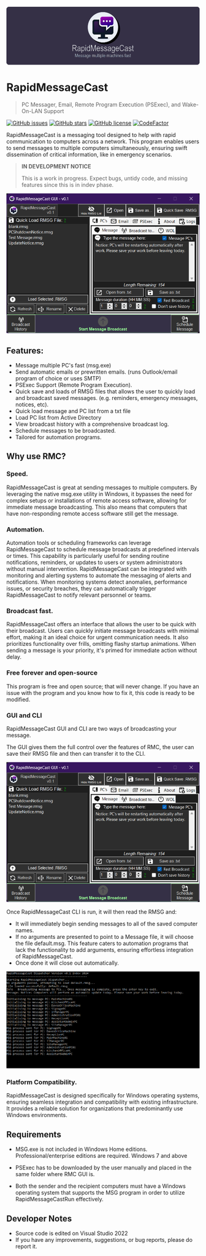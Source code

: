 <p align="center">
    <img src="static/images/RMCBanner.png" alt="RMC Banner" />
</p>

# RapidMessageCast
 > PC Messager, Email, Remote Program Execution (PSExec), and Wake-On-LAN Support

[![GitHub issues](https://img.shields.io/github/issues/lloyd99901/RapidMessageCast)](https://github.com/lloyd99901/RapidMessageCast/issues)
[![GitHub stars](https://img.shields.io/github/stars/lloyd99901/RapidMessageCast)](https://github.com/lloyd99901/RapidMessageCast/stargazers)
[![GitHub license](https://img.shields.io/github/license/lloyd99901/RapidMessageCast)](https://github.com/lloyd99901/RapidMessageCast/blob/master/LICENSE)
[![CodeFactor](https://www.codefactor.io/repository/github/lloyd99901/rapidmessagecast/badge)](https://www.codefactor.io/repository/github/lloyd99901/rapidmessagecast)

RapidMessageCast is a messaging tool designed to help with rapid communication to computers across a network. This program enables users to send messages to multiple computers simultaneously, ensuring swift dissemination of critical information, like in emergency scenarios.

> **IN DEVELOPMENT NOTICE**
> 
> This is a work in progress. Expect bugs, untidy code, and missing features since this is in indev phase.


![MainWindow](https://raw.githubusercontent.com/lloyd99901/RapidMessageCast/master/static/images/RMCManager.png)

## Features:
- Message multiple PC's fast (msg.exe)
- Send automatic emails or prewritten emails. (runs Outlook/email program of choice or uses SMTP)
- PSExec Support (Remote Program Execution).
- Quick save and loads of RMSG files that allows the user to quickly load and broadcast saved messages. (e.g. reminders, emergency messages, notices, etc).
- Quick load message and PC list from a txt file
- Load PC list from Active Directory
- View broadcast history with a comprehensive broadcast log.
- Schedule messages to be broadcasted.
- Tailored for automation programs.

## Why use RMC?

### Speed.
RapidMessageCast is great at sending messages to multiple computers. By leveraging the native msg.exe utility in Windows, it bypasses the need for complex setups or installations of remote access software, allowing for immediate message broadcasting. This also means that computers that have non-responding remote access software still get the message.

### Automation.
Automation tools or scheduling frameworks can leverage RapidMessageCast to schedule message broadcasts at predefined intervals or times. This capability is particularly useful for sending routine notifications, reminders, or updates to users or system administrators without manual intervention.
RapidMessageCast can be integrated with monitoring and alerting systems to automate the messaging of alerts and notifications. When monitoring systems detect anomalies, performance issues, or security breaches, they can automatically trigger RapidMessageCast to notify relevant personnel or teams.

### Broadcast fast.
RapidMessageCast offers an interface that allows the user to be quick with their broadcast. Users can quickly initiate message broadcasts with minimal effort, making it an ideal choice for urgent communication needs.
It also prioritizes functionality over frills, omitting flashy startup animations. When sending a message is your priority, it's primed for immediate action without delay.

### Free forever and open-source
This program is free and open source; that will never change. If you have an issue with the program and you know how to fix it, this code is ready to be modified.

### GUI and CLI
RapidMessageCast GUI and CLI are two ways of broadcasting your message.

The GUI gives them the full control over the features of RMC, the user can save their RMSG file and then can transfer it to the CLI.

![MainWindow](https://raw.githubusercontent.com/lloyd99901/RapidMessageCast/master/static/images/RMCManager.png)

Once RapidMessageCast CLI is run, it will then read the RMSG and:
- It will immediately begin sending messages to all of the saved computer names. 
- If no arguments are presented to point to a Message file, it will choose the file default.msg. This feature caters to automation programs that lack the functionality to add arguments, ensuring effortless integration of RapidMessageCast.
- Once done it will close out automatically.
  
![Dispatcher](https://raw.githubusercontent.com/lloyd99901/RapidMessageCast/master/static/images/ExampleRMCDispatcher.png)

### Platform Compatibility.
RapidMessageCast is designed specifically for Windows operating systems, ensuring seamless integration and compatibility with existing infrastructure. It provides a reliable solution for organizations that predominantly use Windows environments.

## Requirements
- MSG.exe is not included in Windows Home editions. Professional/enterprise editions are required.
Windows 7 and above

- PSExec has to be downloaded by the user manually and placed in the same folder where RMC GUI is.

- Both the sender and the recipient computers must have a Windows operating system that supports the MSG program in order to utilize RapidMessageCastRun effectively.

## Developer Notes

- Source code is edited on Visual Studio 2022
- If you have any improvements, suggestions, or bug reports, please do report it.
